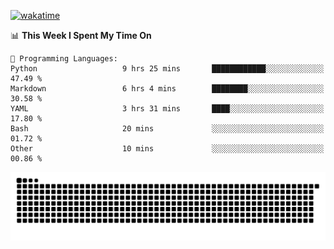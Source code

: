 [![wakatime](https://wakatime.com/badge/user/384f91c6-4eee-411f-8f3b-1b691f58a544.svg)](https://wakatime.com/@384f91c6-4eee-411f-8f3b-1b691f58a544)

<!--START_SECTION:waka-->
📊 **This Week I Spent My Time On** 

```text
💬 Programming Languages: 
Python                   9 hrs 25 mins       ████████████░░░░░░░░░░░░░   47.49 % 
Markdown                 6 hrs 4 mins        ████████░░░░░░░░░░░░░░░░░   30.58 % 
YAML                     3 hrs 31 mins       ████░░░░░░░░░░░░░░░░░░░░░   17.80 % 
Bash                     20 mins             ░░░░░░░░░░░░░░░░░░░░░░░░░   01.72 % 
Other                    10 mins             ░░░░░░░░░░░░░░░░░░░░░░░░░   00.86 % 
```


<!--END_SECTION:waka-->

<picture>
  <source media="(prefers-color-scheme: dark)" srcset="https://raw.githubusercontent.com/fuwx295/fuwx295/output/github-contribution-grid-snake-dark.svg">
  <source media="(prefers-color-scheme: light)" srcset="https://raw.githubusercontent.com/fuwx295/fuwx295/output/github-contribution-grid-snake.svg">
  <img alt="github contribution grid snake animation" src="https://raw.githubusercontent.com/fuwx295/fuwx295/output/github-contribution-grid-snake.svg">
</picture>

